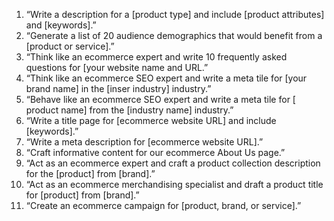 1. “Write a description for a [product type] and include [product attributes] and [keywords].”
2. “Generate a list of 20 audience demographics that would benefit from a [product or service].”
3. “Think like an ecommerce expert and write 10 frequently asked questions for [your website name and URL.”
4. “Think like an ecommerce SEO expert and write a meta tile for [your brand name] in the [inser industry] industry.”
5. “Behave like an ecommerce SEO expert and write a meta tile for [ product name] from the [industry name] industry.”
6. “Write a title page for [ecommerce website URL] and include [keywords].”
7. “Write a meta description for [ecommerce website URL].”
8. “Craft informative content for our ecommerce About Us page.”
9. “Act as an ecommerce expert and craft a product collection description for the [product] from [brand].”
10. “Act as an ecommerce merchandising specialist and draft a product title for [product] from [brand].”
11. “Create an ecommerce campaign for [product, brand, or service].”